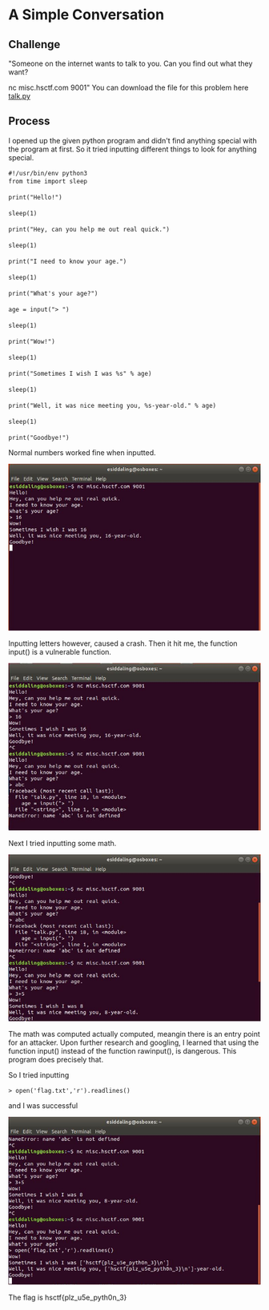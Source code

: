 # A Simple Conversation

## Challenge

"Someone on the internet wants to talk to you. Can you find out what they want?

nc misc.hsctf.com 9001"
You can download the file for this problem here [talk.py](talk.py)

## Process

I opened up the given python program and didn't find anything special with the program at first. So it tried inputting different things to look for anything special.
```
#!/usr/bin/env python3
from time import sleep

print("Hello!")

sleep(1)

print("Hey, can you help me out real quick.")

sleep(1)

print("I need to know your age.")

sleep(1)

print("What's your age?")

age = input("> ")

sleep(1)

print("Wow!")

sleep(1)

print("Sometimes I wish I was %s" % age)

sleep(1)

print("Well, it was nice meeting you, %s-year-old." % age)

sleep(1)

print("Goodbye!")
```

Normal numbers worked fine when inputted.

![inputting numbers](Number.JPG)

Inputting letters however, caused a crash. Then it hit me, the function input() is a vulnerable function.

![inputting letters](Letters.JPG)

Next I tried inputting some math. 

![inputting math](Math.JPG)

The math was computed actually computed, meangin there is an entry point for an attacker. Upon further research and googling, I learned that using the function input() instead of the function rawinput(), is dangerous. This program does precisely that.

So I tried inputting
```
> open('flag.txt','r').readlines()
```
and I was successful

![inputting open('flag.txt','r').readlines()](Flag.JPG)

The flag is hsctf{plz_u5e_pyth0n_3}